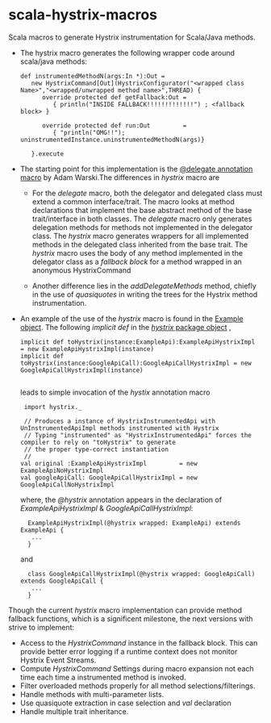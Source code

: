 scala-hystrix-macros
====================

Scala macros to generate Hystrix instrumentation for Scala/Java methods. 

* The hystrix macro generates the following wrapper code around scala/java methods:

  ```
  def instrumentedMethodN(args:In *):Out =
     new HystrixCommand[Out](HystrixConfigurator("<wrapped class Name>","<wrapped/unwrapped method name>",THREAD) {
        override protected def getFallback:Out =  
           { println("INSIDE FALLBACK!!!!!!!!!!!!!") ; <fallback block> }
           
        override protected def run:Out         =          
           { "println("OMG!!"); uninstrumentedInstance.uninstrumentedMethodN(args)}
           
     }.execute
  ```


* The starting point for this implementation is the [@delegate annotation macro](https://github.com/adamw/scala-macro-aop) by Adam Warski.The differences in *hystrix* macro are
  * For the *delegate* macro, both the delegator and delegated class must extend a common interface/trait. The macro looks at method declarations that implement the base abstract method of the base trait/interface in both classes. The *delegate* macro only generates delegation methods for methods not implemented in the delegator class. The *hystrix* macro generates wrappers for all implemented methods in the delegated class inherited from the base trait. The *hystrix* macro uses the body of any method implemented in the delegator class as a *fallback block* for a method wrapped in an anonymous HystrixCommand  
     
  * Another difference lies in the *addDelegateMethods* method, chiefly in the use of *quasiquotes* in writing the trees for the Hystrix method instrumentation. 
  
* An example of the use of the *hystrix* macro is found in the [Example object](https://github.com/hfgiii/scala-hystrix-macros/blob/master/examples/src/main/scala/com/github/hfgiii/hystrix/ExampleRunner.scala). The following *implicit def* in the [*hystrix* package object](https://github.com/hfgiii/scala-hystrix-macros/blob/master/examples/src/main/scala/com/github/hfgiii/hystrix/package.scala) ,
  
  ```
  implicit def toHystrix(instance:ExampleApi):ExampleApiHystrixImpl       = new ExampleApiHystrixImpl(instance)
  implicit def toHystrix(instance:GoogleApiCall):GoogleApiCallHystrixImpl = new GoogleApiCallHystrixImpl(instance)
 
  
  ``` 
  leads to simple invocation of the *hystix* annotation macro 
  
  ```
   import hystrix._
   
   // Produces a instance of HystrixInstrumentedApi with UnInstrumentedApiImpl methods instrumented with Hystrix 
   // Typing "instrumented" as "HystrixInstrumentedApi" forces the compiler to rely on "toHystrix" to generate
   // the proper type-correct instantiation
   //
  val original :ExampleApiHystrixImpl         = new ExampleApiNoHystrixImpl
  val googleApiCall: GoogleApiCallHystrixImpl = new GoogleApiCallNoHystrixImpl 
  ```
  
  where, the *@hystrix* annotation appears in the declaration of *ExampleApiHystrixImpl* & *GoogleApiCallHystrixImpl*:

  ```
    ExampleApiHystrixImpl(@hystrix wrapped: ExampleApi) extends ExampleApi {
     ...
    }
  ``` 
  and
 
  ```
    class GoogleApiCallHystrixImpl(@hystrix wrapped: GoogleApiCall) extends GoogleApiCall {
     ...
    }
  ``` 

 Though the current *hystrix* macro implementation can provide method fallback functions, which is a significent milestone, the next versions with strive to implement:

  * Access to the *HystrixCommand* instance in the fallback block. This can provide better error logging if a runtime context does not monitor Hystrix Event Streams.
  * Compute *HystrixCommand* Settings during macro expansion not each time each time a instrumented method is invoked. 
  * Filter overloaded methods properly for all method selections/filterings.
  * Handle methods with multi-parameter lists.
  * Use quasiquote extraction in case selection and *val* declaration
  * Handle multiple trait inheritance.
  
  
